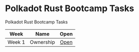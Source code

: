 # Polkadot Rust Bootcamp Tasks

Polkadot Rust Bootcamp Tasks

|  Week  |   Name    |         Open         |
| :----: | :-------: | :------------------: |
| Week 1 | Ownership | [Open](./ownership/) |
